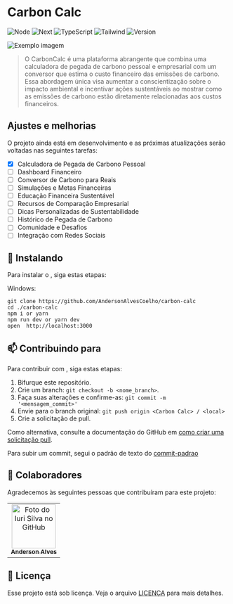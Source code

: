 # Carbon Calc

![Node](https://img.shields.io/badge/Node.js-43853D?style=for-the-badge&logo=node.js&logoColor=white)
![Next](https://img.shields.io/badge/Next-20232A?style=for-the-badge&logo=react&logoColor=61DAFB)
![TypeScript](https://img.shields.io/badge/TypeScript-007ACC?style=for-the-badge&logo=typescript&logoColor=white)
![Tailwind](https://img.shields.io/badge/Tailwind_CSS-38B2AC?style=for-the-badge&logo=tailwind-css&logoColor=white)
![Version](https://img.shields.io/badge/V0.1-100000?style=for-the-badge&logo=github&logoColor=white)

<img src="https://cdn.discordapp.com/attachments/779342878513954829/1179956631577043014/image.png?ex=657bab3f&is=6569363f&hm=d409745f453b4b8065bc1b048075c8d5f637b653acc1c3caa0c898c866fa61ea&" alt="Exemplo imagem">

> O CarbonCalc é uma plataforma abrangente que combina uma calculadora de pegada de carbono pessoal e empresarial com um conversor que estima o custo financeiro das emissões de carbono. Essa abordagem única visa aumentar a conscientização sobre o impacto ambiental e incentivar ações sustentáveis ao mostrar como as emissões de carbono estão diretamente relacionadas aos custos financeiros.

## Ajustes e melhorias

O projeto ainda está em desenvolvimento e as próximas atualizações serão voltadas nas seguintes tarefas:

- [x] Calculadora de Pegada de Carbono Pessoal
- [ ] Dashboard Financeiro
- [ ] Conversor de Carbono para Reais
- [ ] Simulações e Metas Financeiras
- [ ] Educação Financeira Sustentável
- [ ] Recursos de Comparação Empresarial
- [ ] Dicas Personalizadas de Sustentabilidade
- [ ] Histórico de Pegada de Carbono
- [ ] Comunidade e Desafios
- [ ] Integração com Redes Sociais

## 🚀 Instalando <Carbon Calc>

Para instalar o <Carbon Calc>, siga estas etapas:

Windows:

```
git clone https://github.com/AndersonAlvesCoelho/carbon-calc
cd ./carbon-calc
npm i or yarn
npm run dev or yarn dev
open  http://localhost:3000
```

## 📫 Contribuindo para <Carbon Calc>

Para contribuir com <Carbon Calc>, siga estas etapas:

1. Bifurque este repositório.
2. Crie um branch: `git checkout -b <nome_branch>`.
3. Faça suas alterações e confirme-as: `git commit -m '<mensagem_commit>'`
4. Envie para o branch original: `git push origin <Carbon Calc> / <local>`
5. Crie a solicitação de pull.

Como alternativa, consulte a documentação do GitHub em [como criar uma solicitação pull](https://help.github.com/en/github/collaborating-with-issues-and-pull-requests/creating-a-pull-request).

Para subir um commit, segui o padrão de texto do [commit-padrao](https://github.com/AndersonAlvesCoelho/commit-padrao)

## 🤝 Colaboradores

Agradecemos às seguintes pessoas que contribuíram para este projeto:

<table>
  <tr>
    <td align="center">
      <a href="#" title="defina o titulo do link">
        <img src="https://avatars.githubusercontent.com/u/42191435" width="100px;" alt="Foto do Iuri Silva no GitHub"/><br>
        <sub>
          <b>Anderson Alves</b>
        </sub>
      </a>
    </td>
 
  </tr>
</table>

## 📝 Licença

Esse projeto está sob licença. Veja o arquivo [LICENÇA](LICENSE.md) para mais detalhes.

